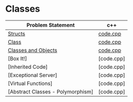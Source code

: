 # Classes

|Problem Statement|c++|
|---|---|
|[Structs](https://github.com/Lintik/hackerrank/blob/master/Languages/Cpp/Classes/Structs/c-tutorial-struct-English.pdf)|[code.cpp](https://github.com/Lintik/hackerrank/blob/master/Languages/Cpp/Classes/Structs/code.cpp)|
|[Class](https://github.com/Lintik/hackerrank/blob/master/Languages/Cpp/Classes/Class/c-tutorial-class-English.pdf)|[code.cpp](https://github.com/Lintik/hackerrank/blob/master/Languages/Cpp/Classes/Class/code.cpp)|
|[Classes and Objects](https://github.com/Lintik/hackerrank/blob/master/Languages/Cpp/Classes/Classes%20and%20Objects/classes-objects-English.pdf)|[code.cpp](https://github.com/Lintik/hackerrank/blob/master/Languages/Cpp/Classes/Classes%20and%20Objects/code.cpp)|
|[Box It!]|[code.cpp]|
|[Inherited Code]|[code.cpp]|
|[Exceptional Server]|[code.cpp]|
|[Virtual Functions]|[code.cpp]|
|[Abstract Classes - Polymorphism]|[code.cpp]|
